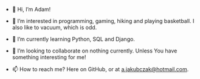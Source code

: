 - 👋 Hi, I’m Adam!
  
- 👀 I’m interested in programming, gaming, hiking and playing basketball. I also like to vacuum, which is odd.

- 🌱 I’m currently learning Python, SQL and Django.
  
- 💞️ I’m looking to collaborate on nothing currently. Unless You have something interesting for me!
  
- 📫 How to reach me? Here on GitHub, or at a.jakubczak@hotmail.com.
